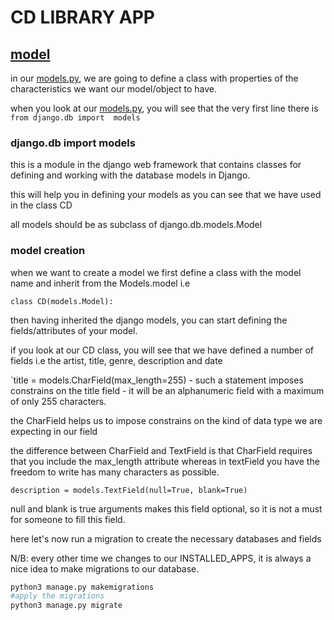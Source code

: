# CD LIBRARY APP

## [model](./models.py)

in our [models.py](models.py), we are going to define a class with properties of the characteristics we want our model/object to have.

when you look at our [models.py](models.py), you will see that the very first line there is `from django.db import  models`

### django.db import models

this is a module in the django web framework that contains classes for defining and working with the database models in Django.

this will help you in defining your models as you can see that we have used in the class CD

all models should be as subclass of django.db.models.Model

### model creation

when we want to create a model we first define a class with the model name and inherit from the Models.model i.e

`class CD(models.Model):`

then having inherited the django models, you can start defining the fields/attributes of your model.

if you look at our CD class, you will see that we have defined a number of fields i.e the artist, title, genre, description and date

`title = models.CharField(max_length=255) - such a statement imposes constrains on the title field - it will be an alphanumeric field with a maximum of only 255 characters.

the CharField helps us to impose constrains on the kind of data type we are expecting in our field

the difference between CharField and TextField is that CharField requires that you include the max_length attribute whereas in textField you have the freedom to write has many characters as possible.

`description = models.TextField(null=True, blank=True)`

null and blank is true arguments makes this field optional, so it is not a must for someone to fill this field.

here let's now run a migration to create the necessary databases and fields

N/B: every other time we changes to our INSTALLED_APPS, it is always a nice idea to make migrations to our database.

```python
python3 manage.py makemigrations
#apply the migrations
python3 manage.py migrate
```
